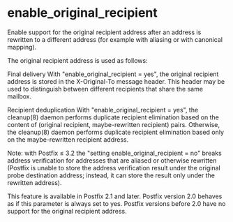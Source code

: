 # enable_original_recipient 

 Enable support for the original recipient address after an
address is rewritten to a different address (for example with
aliasing or with canonical mapping). 

 The original recipient address is used as follows: 



 Final delivery   With "enable_original_recipient =
yes", the original recipient address is stored in the X-Original-To
message header. This header may be used to distinguish between
different recipients that share the same mailbox.  

 Recipient deduplication   With "enable_original_recipient
= yes", the cleanup(8) daemon performs duplicate recipient elimination
based on the content of (original recipient, maybe-rewritten
recipient) pairs.  Otherwise, the cleanup(8) daemon performs duplicate
recipient elimination based only on the maybe-rewritten recipient
address.  



 Note: with Postfix &le; 3.2 the "setting enable_original_recipient
= no" breaks address verification for addresses that are
aliased or otherwise rewritten (Postfix is unable to store the
address verification result under the original probe destination
address; instead, it can store the result only under the rewritten
address).  

 This feature is available in Postfix 2.1 and later. Postfix
version 2.0 behaves as if this parameter is always set to yes.
Postfix versions before 2.0 have no support for the original recipient
address. 


